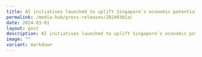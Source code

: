 ```yaml
---
title: AI initiatives launched to uplift Singapore’s economic potential (Factsheet)
permalink: /media-hub/press-releases/20240301a/
date: 2024-03-01
layout: post
description: AI initiatives launched to uplift Singapore’s economic potential
image: ""
variant: markdown
---
```

